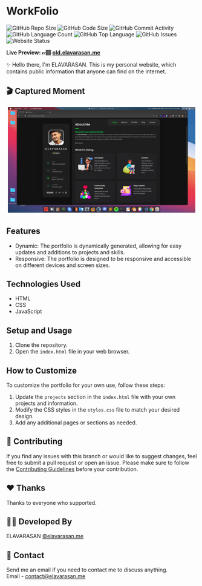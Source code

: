 # WorkFolio

![GitHub Repo Size](https://img.shields.io/github/repo-size/follow-prince/WorkFolio?color=d62936&label=Repo%20Size&style=flat-square)
![GitHub Code Size](https://img.shields.io/github/languages/code-size/follow-prince/WorkFolio?color=e6a400&label=Code%20Size&style=flat-square)
![GitHub Commit Activity](https://img.shields.io/github/commit-activity/m/follow-prince/WorkFolio?color=138a3d&label=Commit%20Activity&style=flat-square)
![GitHub Language Count](https://img.shields.io/github/languages/count/follow-prince/WorkFolio?color=1f77b4&label=Total%20Languages&style=flat-square)
![GitHub Top Language](https://img.shields.io/github/languages/top/follow-prince/WorkFolio?color=7f0c7f&style=flat-square)
![GitHub Issues](https://img.shields.io/github/issues/follow-prince/WorkFolio?color=098f76&label=GitHub%20Issues&style=flat-square)
![Website Status](https://img.shields.io/website?down_message=Down%20%26%20Offline&label=Website%20Status&up_message=Up%20%26%20Online&url=https%3A%2F%2Fi-am-prince.vercel.app)

**Live Preview: 👉🏽 [old.elavarasan.me](https://old.elavarasan.me)**

✨ Hello there, I'm ELAVARASAN. This is my personal website, which contains public information that anyone can find on the internet.

## 🎬 Captured Moment

<div style="border: 4px solid white; display: inline-block; border-radius: 10px;">
  <img src="./assets/images/review.png" >
</div>

## Features

- Dynamic: The portfolio is dynamically generated, allowing for easy updates and additions to projects and skills.
- Responsive: The portfolio is designed to be responsive and accessible on different devices and screen sizes.

## Technologies Used

- HTML
- CSS
- JavaScript

## Setup and Usage

1. Clone the repository.
2. Open the `index.html` file in your web browser.

## How to Customize

To customize the portfolio for your own use, follow these steps:

1. Update the `projects` section in the `index.html` file with your own projects and information.
2. Modify the CSS styles in the `styles.css` file to match your desired design.
3. Add any additional pages or sections as needed.

## 💙 Contributing

If you find any issues with this branch or would like to suggest changes, feel free to submit a pull request or open an issue. Please make sure to follow the [Contributing Guidelines](https://github.com/follow-prince) before your contribution.

## ❤️ Thanks

Thanks to everyone who supported.

## 👨‍💻 Developed By

ELAVARASAN
[©elavarasan.me](https://elavarasan.me)

## 💬 Contact

Send me an email if you need to contact me to discuss anything.  
Email - <contact@elavarasan.me>
